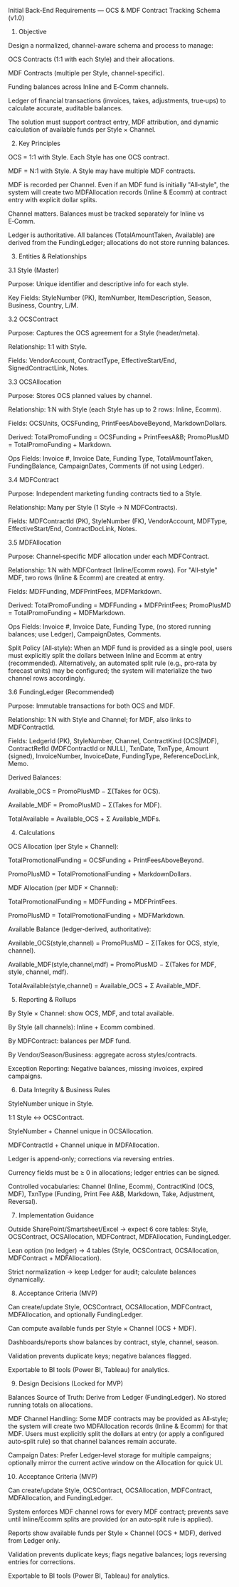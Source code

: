 Initial Back-End Requirements — OCS & MDF Contract Tracking Schema (v1.0)

1. Objective

Design a normalized, channel-aware schema and process to manage:

OCS Contracts (1:1 with each Style) and their allocations.

MDF Contracts (multiple per Style, channel-specific).

Funding balances across Inline and E‑Comm channels.

Ledger of financial transactions (invoices, takes, adjustments, true‑ups) to calculate accurate, auditable balances.

The solution must support contract entry, MDF attribution, and dynamic calculation of available funds per Style × Channel.

2. Key Principles

OCS = 1:1 with Style. Each Style has one OCS contract.

MDF = N:1 with Style. A Style may have multiple MDF contracts.

MDF is recorded per Channel. Even if an MDF fund is initially "All‑style", the system will create two MDFAllocation records (Inline & Ecomm) at contract entry with explicit dollar splits.

Channel matters. Balances must be tracked separately for Inline vs E‑Comm.

Ledger is authoritative. All balances (TotalAmountTaken, Available) are derived from the FundingLedger; allocations do not store running balances.

3. Entities & Relationships

3.1 Style (Master)

Purpose: Unique identifier and descriptive info for each style.

Key Fields: StyleNumber (PK), ItemNumber, ItemDescription, Season, Business, Country, L/M.

3.2 OCSContract

Purpose: Captures the OCS agreement for a Style (header/meta).

Relationship: 1:1 with Style.

Fields: VendorAccount, ContractType, EffectiveStart/End, SignedContractLink, Notes.

3.3 OCSAllocation

Purpose: Stores OCS planned values by channel.

Relationship: 1:N with Style (each Style has up to 2 rows: Inline, Ecomm).

Fields: OCSUnits, OCSFunding, PrintFeesAboveBeyond, MarkdownDollars.

Derived: TotalPromoFunding = OCSFunding + PrintFeesA&B; PromoPlusMD = TotalPromoFunding + Markdown.

Ops Fields: Invoice #, Invoice Date, Funding Type, TotalAmountTaken, FundingBalance, CampaignDates, Comments (if not using Ledger).

3.4 MDFContract

Purpose: Independent marketing funding contracts tied to a Style.

Relationship: Many per Style (1 Style → N MDFContracts).

Fields: MDFContractId (PK), StyleNumber (FK), VendorAccount, MDFType, EffectiveStart/End, ContractDocLink, Notes.

3.5 MDFAllocation

Purpose: Channel‑specific MDF allocation under each MDFContract.

Relationship: 1:N with MDFContract (Inline/Ecomm rows). For "All‑style" MDF, two rows (Inline & Ecomm) are created at entry.

Fields: MDFFunding, MDFPrintFees, MDFMarkdown.

Derived: TotalPromoFunding = MDFFunding + MDFPrintFees; PromoPlusMD = TotalPromoFunding + MDFMarkdown.

Ops Fields: Invoice #, Invoice Date, Funding Type, (no stored running balances; use Ledger), CampaignDates, Comments.

Split Policy (All‑style): When an MDF fund is provided as a single pool, users must explicitly split the dollars between Inline and Ecomm at entry (recommended). Alternatively, an automated split rule (e.g., pro‑rata by forecast units) may be configured; the system will materialize the two channel rows accordingly.

3.6 FundingLedger (Recommended)

Purpose: Immutable transactions for both OCS and MDF.

Relationship: 1:N with Style and Channel; for MDF, also links to MDFContractId.

Fields: LedgerId (PK), StyleNumber, Channel, ContractKind (OCS|MDF), ContractRefId (MDFContractId or NULL), TxnDate, TxnType, Amount (signed), InvoiceNumber, InvoiceDate, FundingType, ReferenceDocLink, Memo.

Derived Balances:

Available_OCS = PromoPlusMD − Σ(Takes for OCS).

Available_MDF = PromoPlusMD − Σ(Takes for MDF).

TotalAvailable = Available_OCS + Σ Available_MDFs.

4. Calculations

OCS Allocation (per Style × Channel):

TotalPromotionalFunding = OCSFunding + PrintFeesAboveBeyond.

PromoPlusMD = TotalPromotionalFunding + MarkdownDollars.

MDF Allocation (per MDF × Channel):

TotalPromotionalFunding = MDFFunding + MDFPrintFees.

PromoPlusMD = TotalPromotionalFunding + MDFMarkdown.

Available Balance (ledger‑derived, authoritative):

Available_OCS(style,channel) = PromoPlusMD − Σ(Takes for OCS, style, channel).

Available_MDF(style,channel,mdf) = PromoPlusMD − Σ(Takes for MDF, style, channel, mdf).

TotalAvailable(style,channel) = Available_OCS + Σ Available_MDF.

5. Reporting & Rollups

By Style × Channel: show OCS, MDF, and total available.

By Style (all channels): Inline + Ecomm combined.

By MDFContract: balances per MDF fund.

By Vendor/Season/Business: aggregate across styles/contracts.

Exception Reporting: Negative balances, missing invoices, expired campaigns.

6. Data Integrity & Business Rules

StyleNumber unique in Style.

1:1 Style ↔ OCSContract.

StyleNumber + Channel unique in OCSAllocation.

MDFContractId + Channel unique in MDFAllocation.

Ledger is append‑only; corrections via reversing entries.

Currency fields must be ≥ 0 in allocations; ledger entries can be signed.

Controlled vocabularies: Channel (Inline, Ecomm), ContractKind (OCS, MDF), TxnType (Funding, Print Fee A&B, Markdown, Take, Adjustment, Reversal).

7. Implementation Guidance

Outside SharePoint/Smartsheet/Excel → expect 6 core tables: Style, OCSContract, OCSAllocation, MDFContract, MDFAllocation, FundingLedger.

Lean option (no ledger) → 4 tables (Style, OCSContract, OCSAllocation, MDFContract + MDFAllocation).

Strict normalization → keep Ledger for audit; calculate balances dynamically.

8. Acceptance Criteria (MVP)

Can create/update Style, OCSContract, OCSAllocation, MDFContract, MDFAllocation, and optionally FundingLedger.

Can compute available funds per Style × Channel (OCS + MDF).

Dashboards/reports show balances by contract, style, channel, season.

Validation prevents duplicate keys; negative balances flagged.

Exportable to BI tools (Power BI, Tableau) for analytics.

9) Design Decisions (Locked for MVP)

Balances Source of Truth: Derive from Ledger (FundingLedger). No stored running totals on allocations.

MDF Channel Handling: Some MDF contracts may be provided as All‑style; the system will create two MDFAllocation records (Inline & Ecomm) for that MDF. Users must explicitly split the dollars at entry (or apply a configured auto‑split rule) so that channel balances remain accurate.

Campaign Dates: Prefer Ledger‑level storage for multiple campaigns; optionally mirror the current active window on the Allocation for quick UI.

10) Acceptance Criteria (MVP)

Can create/update Style, OCSContract, OCSAllocation, MDFContract, MDFAllocation, and FundingLedger.

System enforces MDF channel rows for every MDF contract; prevents save until Inline/Ecomm splits are provided (or an auto‑split rule is applied).

Reports show available funds per Style × Channel (OCS + MDF), derived from Ledger only.

Validation prevents duplicate keys; flags negative balances; logs reversing entries for corrections.

Exportable to BI tools (Power BI, Tableau) for analytics.

